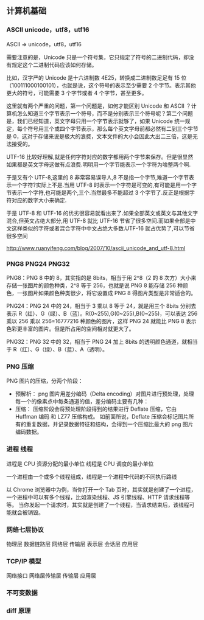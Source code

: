 ## 计算机基础

### ASCII unicode，utf8，utf16

ASCII => unicode，utf8，utf16

需要注意的是，Unicode 只是一个符号集，它只规定了符号的二进制代码，却没有规定这个二进制代码应该如何存储。

比如，汉字严的 Unicode 是十六进制数 4E25，转换成二进制数足足有 15 位（100111000100101），也就是说，这个符号的表示至少需要 2 个字节。表示其他更大的符号，可能需要 3 个字节或者 4 个字节，甚至更多。

这里就有两个严重的问题，第一个问题是，如何才能区别 Unicode 和 ASCII ？计算机怎么知道三个字节表示一个符号，而不是分别表示三个符号呢？第二个问题是，我们已经知道，英文字母只用一个字节表示就够了，如果 Unicode 统一规定，每个符号用三个或四个字节表示，那么每个英文字母前都必然有二到三个字节是 0，这对于存储来说是极大的浪费，文本文件的大小会因此大出二三倍，这是无法接受的。

UTF-16 比较好理解,就是任何字符对应的数字都用两个字节来保存。但是很显然如果都是英文字母这做有点浪费.明明用一个字节能表示一个字符为啥整两个啊.

于是又有个 UTF-8,这里的 8 非常容易误导人,8 不是指一个字节,难道一个字节表示一个字符?实际上不是.当用 UTF-8 时表示一个字符是可变的,有可能是用一个字节表示一个字符,也可能是两个,三个.当然最多不能超过 3 个字节了.反正是根据字符对应的数字大小来确定.

于是 UTF-8 和 UTF-16 的优劣很容易就看出来了.如果全部英文或英文与其他文字混合,但英文占绝大部分,用 UTF-8 就比 UTF-16 节省了很多空间.而如果全部是中文这样类似的字符或者混合字符中中文占绝大多数.UTF-16 就占优势了,可以节省很多空间

http://www.ruanyifeng.com/blog/2007/10/ascii_unicode_and_utf-8.html

### PNG8 PNG24 PNG32

PNG8：PNG 8 中的 8，其实指的是 8bits，相当于用 2^8（2 的 8 次方）大小来存储一张图片的颜色种类，2^8 等于 256，也就是说 PNG 8 能存储 256 种颜色，一张图片如果颜色种类很少，将它设置成 PNG 8 得图片类型是非常适合的。

PNG24：PNG 24 中的 24，相当于 3 乘以 8 等于 24，就是用三个 8bits 分别去表示 R（红）、G（绿）、B（蓝）。R(0~255),G(0~255),B(0~255)，可以表达 256 乘以 256 乘以 256=16777216 种颜色的图片，这样 PNG 24 就能比 PNG 8 表示色彩更丰富的图片。但是所占用的空间相对就更大了。

PNG32：PNG 32 中的 32，相当于 PNG 24 加上 8bits 的透明颜色通道，就相当于 R（红）、G（绿）、B（蓝）、A（透明）。

### PNG 压缩

PNG 图片的压缩，分两个阶段：

- 预解析：
  png 图片用差分编码（Delta encoding）对图片进行预处理，处理每一个的像素点中每条通道的值，差分编码主要有几种：
- 压缩：
  压缩阶段会将预处理阶段得到的结果进行 Deflate 压缩，它由 Huffman 编码 和 LZ77 压缩构成。
  如前面所说，Deflate 压缩会标记图片所有的重复数据，并记录数据特征和结构，会得到一个压缩比最大的 png 图片 编码数据。

### 进程 线程

进程是 CPU 资源分配的最小单位
线程是 CPU 调度的最小单位

一个进程由一个或多个线程组成，线程是一个进程中代码的不同执行路线

以 Chrome 浏览器中为例，当你打开一个 Tab 页时，其实就是创建了一个进程，一个进程中可以有多个线程，比如渲染线程、JS 引擎线程、HTTP 请求线程等等。
当你发起一个请求时，其实就是创建了一个线程，当请求结束后，该线程可能就会被销毁。

### 网络七层协议

物理层
数据链路层
网络层
传输层
表示层
会话层
应用层

### TCP/IP 模型

网络接口
网络层传输层
传输层
应用层

### 不可变数据

### diff 原理
